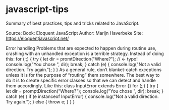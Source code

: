# javascript-tips
Summary of best practices, tips and tricks related to JavaScript.

Source:
  Book: Eloquent JavaScript
  Author: Marijn Haverbeke
  Site: https://eloquentjavascript.net/

Error handling
Problems that are expected to happen during routine use, crashing with an unhandled exception is a terrible strategy.
Instead of doing this:
  for (;;) {
    try {
      let dir = promtDirection("Where?"); // ← typo!
      console.log("You chose ", dir);
      break;
    } catch (e) {
      console.log("Not a valid direction. Try again.");
    }
  }
As a general rule, don’t blanket-catch exceptions unless it is for the purpose of “routing” them somewhere.
The best way to do it is to create specific error classes so that we can detect and handle them accordingly.
Like this:
class InputError extends Error {}
  for (;;) {
    try {
      let dir = promptDirection("Where?");
      console.log("You chose ", dir);
      break;
    } catch (e) {
      if (e instanceof InputError) {
      console.log("Not a valid direction. Try again.");
    } else {
      throw e;
    }
  }
}
